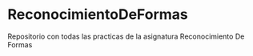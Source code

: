 # ReconocimientoDeFormas
Repositorio con todas las practicas de la asignatura Reconocimiento De Formas
